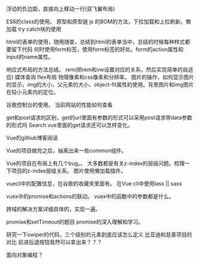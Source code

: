 浮动的负边距，直接向上移动一行(双飞翼布局)

ES6的class的使用。
原型和原型链
js 的BOM的方法，下拉加载和上拉刷新。懒加载
try catch块的使用

html的表单的使用，随用随查，总结到html的表单当中，总结的时候每种样式都要留下代码
何时使用form标签，使用form标签的好处。form的action属性和input的name属性。

响应式布局的方法总结。 rem(把rem和vw设置对应的关系，然后实现简单的自适应) 媒体查询 flex布局
物理像素和css像素和分辨率。
图片的操作，如何显示图片的显示，img的大小，父元素的大小、object-fit属性的使用。背景图片和img图片在较小元素内的定位。

谷歌控制台的使用。
当前网站的性能如何查看

get和post请求的区别，get的url里面有参数的形式可以采用post请求带data参数的形式吗 Search.vue里面的get请求还可以怎样变化。

Vue的github博客阅读

Vue的项目做完之后，抽离出来一些common组件。

Vue的项目在布局上有几个bug。。
大多数都是有关z-index的层级问题。梳理一下项目的z-index层级关系。
图片使用懒加载插件。

vuecli中的配置信息，在谷歌的收藏夹里面有。
在Vue cli中使用lass || sass

vuex中的promise和actions的联动。
vuex中的函数中的参数都是什么。

跨域的解决方案详细具体的，实现一遍。

promise和setTimeout的题目
promise的深入理解和学习。

研究一下swiper的代码，三个级别的元素到底应该怎么定义
比亚迪和慈善项目的对比
前进后退按钮竟然可以拿出来？？？

面向对象编程？
